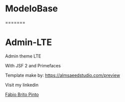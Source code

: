 # ModeloBase 
=======
# Admin-LTE
Admin theme LTE

With JSF 2 and Primefaces

Template make by:
https://almsaeedstudio.com/preview

Visit my linkedin 

<a href="https://br.linkedin.com/in/fabiobritopinto"  target="_blank">Fábio Brito Pinto</a>
